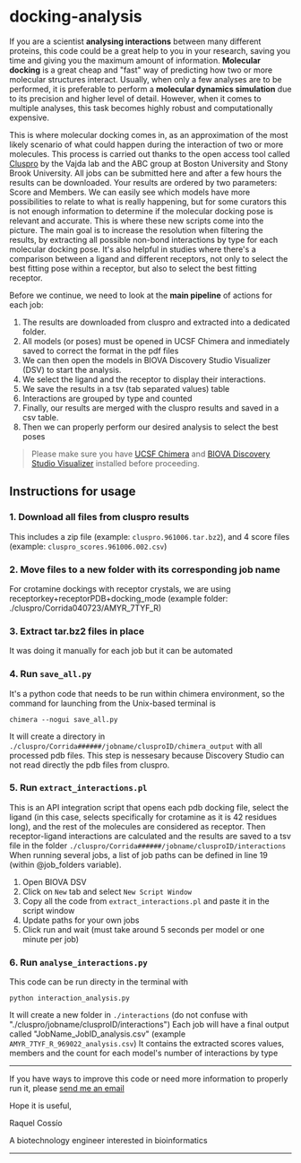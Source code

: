 # docking-analysis
If you are a scientist **analysing interactions** between many different proteins, this code could be a great help to you in your research, saving you time and giving you the maximum amount of information. **Molecular docking** is a great cheap and "fast" way of predicting how two or more molecular structures interact. Usually, when only a few analyses are to be performed, it is preferable to perform a **molecular dynamics simulation** due to its precision and higher level of detail. However, when it comes to multiple analyses, this task becomes highly robust and computationally expensive. 

This is where molecular docking comes in, as an approximation of the most likely scenario of what could happen during the interaction of two or more molecules. This process is carried out thanks to the open access tool called <a href="https://cluspro.org/login.php">Cluspro</a> by the Vajda lab and the ABC group at Boston University and Stony Brook University. All jobs can be submitted here and after a few hours the results can be downloaded. Your results are ordered by two parameters: Score and Members. We can easily see which models have more possibilities to relate to what is really happening, but for some curators this is not enough information to determine if the molecular docking pose is relevant and accurate. This is where these new scripts come into the picture. The main goal is to increase the resolution when filtering the results, by extracting all possible non-bond interactions by type for each molecular docking pose. It's also helpful in studies where there's a comparison between a ligand and different receptors, not only to select the best fitting pose within a receptor, but also to select the best fitting receptor.

Before we continue, we need to look at the **main pipeline** of actions for each job:

1. The results are downloaded from cluspro and extracted into a dedicated folder.
2. All models (or poses) must be opened in UCSF Chimera and inmediately saved to correct the format in the pdf files
3. We can then open the models in BIOVA Discovery Studio Visualizer (DSV) to start the analysis.
5. We select the ligand and the receptor to display their interactions.
6. We save the results in a tsv (tab separated values) table
7. Interactions are grouped by type and counted
8. Finally, our results are merged with the cluspro results and saved in a csv table.
9. Then we can properly perform our desired analysis to select the best poses


> Please make sure you have <a href="https://www.cgl.ucsf.edu/chimera/download.html">UCSF Chimera</a> and <a href="https://discover.3ds.com/discovery-studio-visualizer-download">BIOVA Discovery Studio Visualizer</a> installed before proceeding.


## Instructions for usage
### 1. Download all files from cluspro results
This includes a zip file (example: `cluspro.961006.tar.bz2`), and 4 score files (example: `cluspro_scores.961006.002.csv`)
### 2. Move files to a new folder with its corresponding job name
For crotamine dockings with receptor crystals, we are using receptorkey+receptorPDB+docking_mode (example folder: ./cluspro/Corrida040723/AMYR_7TYF_R)
### 3. Extract tar.bz2 files in place
It was doing it manually for each job but it can be automated
### 4. Run `save_all.py`
It's a python code that needs to be run within chimera environment, so the command for launching from the Unix-based terminal is 

```chimera --nogui save_all.py ```

It will create a directory in `./cluspro/Corrida######/jobname/clusproID/chimera_output` with all processed pdb files. 
This step is nessesary because Discovery Studio can not read directly the pdb files from cluspro.

### 5. Run `extract_interactions.pl`
This is an API integration script that opens each pdb docking file, select the ligand (in this case, selects specifically for crotamine as it is 42 residues long), and the rest of the molecules are considered as receptor. Then receptor-ligand interactions are calculated and the results are saved to a tsv file in the folder `./cluspro/Corrida######/jobname/clusproID/interactions`
When running several jobs, a list of job paths can be defined in line 19 (within @job_folders variable).

1. Open BIOVA DSV
2. Click on `New` tab and select `New Script Window`
3. Copy all the code from `extract_interactions.pl` and paste it in the script window
4. Update paths for your own jobs
5. Click run and wait (must take around 5 seconds per model or one minute per job)


### 6. Run `analyse_interactions.py`
This code can be run directy in the terminal with 

```python interaction_analysis.py```

It will create a new folder in `./interactions` (do not confuse with "./cluspro/jobname/clusproID/interactions")
Each job will have a final output called "JobName_JobID_analysis.csv" (example `AMYR_7TYF_R_969022_analysis.csv`)
It contains the extracted scores values, members and the count for each model's number of interactions by type


______

If you have ways to improve this code or need more information to properly run it, please <a href="mailto:raquel.cossior@gmail.com">send me an email</a>

Hope it is useful,

Raquel Cossío

A biotechnology engineer interested in bioinformatics
______
